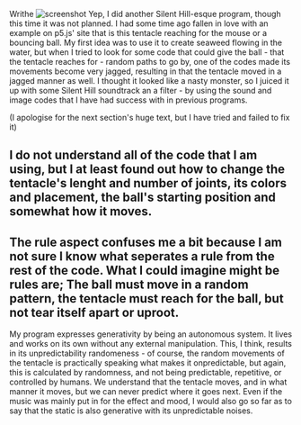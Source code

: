 Writhe
![screenshot](https://github.com/MariaOChristensen/MiniEx6/blob/gh-pages/Mini%ex%6%screenshot.png)
Yep, I did another Silent Hill-esque program, though this time it was not planned. I had some time ago fallen in love with an example on p5.js' site that is this tentacle reaching for the mouse or a bouncing ball. My first idea was to use it to create seaweed flowing in the water, but when I tried to look for some code that could give the ball - that the tentacle reaches for - random paths to go by, one of the codes made its movements become very jagged, resulting in that the tentacle moved in a jagged manner as well. I thought it looked like a nasty monster, so I juiced it up with some Silent Hill soundtrack an a filter - by using the sound and image codes that I have had success with in previous programs. 

(I apologise for the next section's huge text, but I have tried and failed to fix it)

I do not understand all of the code that I am using, but I at least found out how to change the tentacle's lenght and number of joints, its colors and placement, the ball's starting position and somewhat how it moves.
-
The rule aspect confuses me a bit because I am not sure I know what seperates a rule from the rest of the code. What I could imagine might be rules are; The ball must move in a random pattern, the tentacle must reach for the ball, but not tear itself apart or uproot.
-
My program expresses generativity by being an autonomous system. It lives and works on its own without any external manipulation. This, I think, results in its unpredictability randomeness - of course, the random movements of the tentacle is practically speaking what makes it onpredictable, but again, this is calculated by randomness, and not being predictable, repetitive, or controlled by humans. We understand that the tentacle moves, and in what manner it moves, but we can never predict where it goes next. Even if the music was mainly put in for the effect and mood, I would also go so far as to say that the static is also generative with its unpredictable noises.

